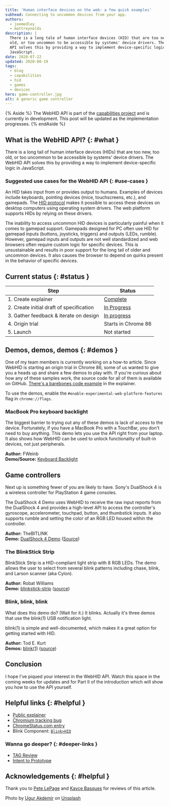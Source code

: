 ```yaml
---
title: 'Human interface devices on the web: a few quick examples'
subhead: Connecting to uncommon devices from your app.
authors:
  - joemedley
  - mattreynolds
description: |
  There is a long tale of human interface devices (HID) that are too new, too
  old, or too uncommon to be accessible by systems' device drivers. The WebHID
  API solves this by providing a way to implement device-specific logic in
  JavaScript.
date: 2020-07-22
updated: 2020-08-19
tags:
  - blog
  - capabilities
  - hid
  - games
  - devices
hero: game-controller.jpg
alt: A generic game controller
---
```



{% Aside %}
The WebHID API is part of the [capabilities
project](https://developers.google.com/web/updates/capabilities) and is
currently in development. This post will be updated as the implementation
progresses.
{% endAside %}

## What is the WebHID API? {: #what }

There is a long tail of human interface devices (HIDs) that are too new, too
old, or too uncommon to be accessible by systems' device drivers. The WebHID API
solves this by providing a way to implement device-specific logic in JavaScript.

### Suggested use cases for the WebHID API {: #use-cases }

An HID takes input from or provides output to humans. Examples of devices
include keyboards, pointing devices (mice, touchscreens, etc.), and gamepads.
The [HID protocol](https://www.usb.org/hid) makes it possible to access these
devices on desktop computers using operating system drivers. The web platform
supports HIDs by relying on these drivers.

The inability to access uncommon HID devices is particularly painful when it
comes to gamepad support. Gamepads designed for PC often use HID for gamepad
inputs (buttons, joysticks, triggers) and outputs (LEDs, rumble). However,
gamepad inputs and outputs are not well standardized and web browsers often
require custom logic for specific devices. This is unsustainable and results in
poor support for the long tail of older and uncommon devices. It also causes the
browser to depend on quirks present in the behavior of specific devices.

## Current status {: #status }

<div class="w-table-wrapper">

| Step                                       | Status                       |
| ------------------------------------------ | ---------------------------- |
| 1. Create explainer                        | [Complete][explainer]        |
| 2. Create initial draft of specification   | [In Progress][spec]          |
| 3. Gather feedback & iterate on design     | [In progress](#feedback)     |
| 4. Origin trial                            | Starts in Chrome 86          |
| 5. Launch                                  | Not started                  |

</div>

## Demos, demos, demos {: #demos }

One of my team members is currently working on a how-to article. Since WebHID is
starting an origin trial in Chrome 86, some of us wanted to give you a heads up
and share a few demos to play with. If you're curious about how any of these
samples work, the source code for all of them is available on GitHub. [There's a
barebones code example][example] in the explainer.

To use the demos, enable the `#enable-experimental-web-platform-features` flag
in `chrome://flags`.

### MacBook Pro keyboard backlight

The biggest barrier to trying out any of these demos is lack of access to the
device. Fortunately, if you have a MacBook Pro with a TouchBar, you don't need
to buy anything. This demo lets you use the API right from your laptop. It also
shows how WebHID can be used to unlock functionality of built-in devices, not
just peripherals.

**Author:** FWeinb<br/>
**Demo/Source:** [Keyboard Backlight](https://codesandbox.io/s/webhid-demo-keyboard-backlight-qlq95)

## Game controllers

Next up is something fewer of you are likely to have. Sony's DualShock 4 is a
wireless controller for PlayStation 4 game consoles.

The DualShock 4 Demo uses WebHID to receive the raw input reports from the
DualShock 4 and provides a high-level API to access the controller's gyroscope,
accelerometer, touchpad, button, and thumbstick inputs. It also supports rumble
and setting the color of an RGB LED housed within the controller.

**Author:** TheBITLINK<br/>
**Demo:** [DualShock 4 Demo](https://thebitlink.github.io/WebHID-DS4/) ([Source](https://github.com/TheBITLINK/WebHID-DS4))

### The BlinkStick Strip

BlinkStick Strip is a HID-compliant light strip with 8 RGB LEDs. The demo allows
the user to select from several blink patterns including chase, blink, and
Larson scanner (aka Cylon).

**Author:** Robat Williams<br/>
**Demo:** [blinkstick-strip](https://robatwilliams.github.io/webhid-demos/blinkstick-strip/) ([source](https://github.com/robatwilliams/webhid-demos))

### Blink, blink, blink

What does this demo do? (Wait for it.) It blinks. Actually it's three demos that
use the blink(1) USB notification light.

blink(1) is simple and well-documented, which makes it a great option for
getting started with HID.

**Author:** Tod E. Kurt<br/>
**Demos:** [blink(1)](https://blink1.thingm.com/) ([source](https://github.com/todbot/blink1-webhid))

## Conclusion

I hope I've piqued your interest in the WebHID API. Watch this space in the
coming weeks for updates and for Part II of the introduction which will show you
how to use the API yourself.
## Helpful links {: #helpful }

* [Public explainer][explainer]
* [Chromium tracking bug][cr-bug]
* [ChromeStatus.com entry][cr-status]
* Blink Component: [`Blink>HID`][blink-component]

### Wanna go deeper? {: #deeper-links }

* [TAG Review](https://github.com/w3ctag/design-reviews/issues/370)
* [Intent to Prototype](https://groups.google.com/a/chromium.org/g/blink-dev/c/LoyzK8xTRME/m/yLR-K-siBQAJ)

## Acknowledgements {: #helpful   }

Thank you to [Pete LePage](https://web.dev/authors/petelepage/) and [Kayce
Basques](https://github.com/kaycebasques) for reviews of this article.

<span>Photo by <a
href="https://unsplash.com/@ugur?utm_source=unsplash&amp;utm_medium=referral&amp;utm_content=creditCopyText">Ugur
Akdemir</a> on <a
href="https://unsplash.com/s/photos/game-controllers?utm_source=unsplash&amp;utm_medium=referral&amp;utm_content=creditCopyText">Unsplash</a></span>

[spec]: https://wicg.github.io/webhid/
[issues]: https://github.com/WICG/webhid/issues
[explainer]: https://github.com/WICG/webhid/blob/master/EXPLAINER.md
[wicg-discourse]: https://discourse.wicg.io/t/human-interface-device-hid-api/3070
[cr-bug]: https://bugs.chromium.org/p/chromium/issues/detail?id=890096
[cr-status]: https://chromestatus.com/feature/5172464636133376
[blink-component]: https://chromestatus.com/features#component%3A%20Blink%3EHID
[powerful-apis]: https://chromium.googlesource.com/chromium/src/+/lkgr/docs/security/permissions-for-powerful-web-platform-features.md
[example]: https://github.com/WICG/webhid/blob/master/EXPLAINER.md#example
